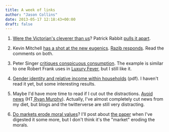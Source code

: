 ```yaml
---
title: A week of links
author: "Jason Collins"
date: 2013-05-17 12:18:43+00:00
draft: false
---
```



	
  1. [Were the Victorian's cleverer than us](http://www.sciencedirect.com/science/article/pii/S0160289613000470?np=y)? Patrick Rabbit [pulls it apart](http://deevybee.blogspot.com.au/2013/05/have-we-become-slower-and-dumber.html).

	
  2. Kevin Mitchell [has a shot at the new eugenics](http://www.wiringthebrain.com/2013/05/the-new-eugenics-same-as-old-eugenics.html). [Razib responds](http://blogs.discovermagazine.com/gnxp/2013/05/gattaca-utopia-or-dystopia/#.UZXpOIJ4aI4). Read the comments on both.

	
  3. Peter Singer [critiques conspicuous consumption](http://www.project-syndicate.org/commentary/the-moral-shortcomings-of-conspicuous-consumption-by-peter-singer#vuttmAReTqBqhT2V.99). The example is similar to one Robert Frank uses in [Luxury Fever](https://www.jasoncollins.blog/franks-luxury-fever/), but I still like it.

	
  4. [Gender identity and relative income within households](http://faculty.chicagobooth.edu/emir.kamenica/documents/identity.pdf) (pdf). I haven't read it yet, but some interesting results.

	
  5. Maybe I'd have more time to read if I cut out the distractions. [Avoid news](http://dobelli.com/wp-content/uploads/2010/08/Avoid_News_Part1_TEXT.pdf) (HT[ Ryan Murphy](http://increasingmu.wordpress.com/)). Actually, I've almost completely cut news from my diet, but blogs and the twitterverse are still very distracting.

	
  6. [Do markets erode moral values](http://www.sciencedaily.com/releases/2013/05/130510124501.htm)? I'll post about [the paper](http://www.sciencemag.org/content/340/6133/707) when I've digested it some more, but I don't think it's the "market" eroding the morals.



